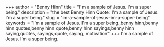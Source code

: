 +++
author = "Benny Hinn"
title = "I'm a sample of Jesus. I'm a super being."
description = "the best Benny Hinn Quote: I'm a sample of Jesus. I'm a super being."
slug = "im-a-sample-of-jesus-im-a-super-being"
keywords = "I'm a sample of Jesus. I'm a super being.,benny hinn,benny hinn quotes,benny hinn quote,benny hinn sayings,benny hinn saying,quotes, sayings,quote, saying, motivation"
+++
I'm a sample of Jesus. I'm a super being.
